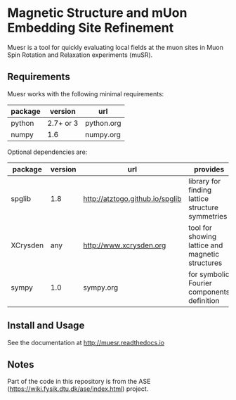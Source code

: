 Magnetic Structure and mUon Embedding Site Refinement
=====================================================

Muesr is a tool for quickly evaluating local fields at the muon sites in Muon Spin Rotation and Relaxation experiments (muSR).

Requirements
------------

Muesr works with the following minimal requirements:

| package | version    | url        |
|---------|------------|------------|
| python  | 2.7+ or 3  | python.org |
| numpy   | 1.6        | numpy.org  |


Optional dependencies are:

| package  | version    | url        | provides |
|----------|------------|------------|----------|
| spglib   | 1.8        | http://atztogo.github.io/spglib |  library for finding lattice structure symmetries |
| XCrysden | any        | http://www.xcrysden.org | tool for showing lattice and magnetic structures |
| sympy    | 1.0        | sympy.org | for symbolic Fourier components definition |


Install and Usage
-----------------

See the documentation at http://muesr.readthedocs.io


Notes
-----

Part of the code in this repository is from the ASE
(https://wiki.fysik.dtu.dk/ase/index.html) project. 
